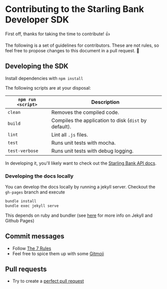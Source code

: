 # Contributing to the Starling Bank Developer SDK

First off, thanks for taking the time to contribute! 👍

The following is a set of guidelines for contributors. These are not rules, so feel free to propose changes to this document in a pull request. 📝

## Developing the SDK

Install dependencies with `npm install`

The following scripts are at your disposal:

| `npm run <script>` | Description                                           |
|--------------------|-------------------------------------------------------|
| `clean`            | Removes the compiled code.                            |
| `build`            | Compiles the application to disk (`dist` by default). |
| `lint`             | Lint all `.js` files.                                 |
| `test`             | Runs unit tests with mocha.                           |
| `test-verbose`     | Runs unit tests with debug logging.                   |

In developing it, you'll likely want to check out the [Starling Bank API docs](https://developer.starlingbank.com/docs).

### Developing the docs locally

You can develop the docs locally by running a jekyll server. Checkout the `gh-pages` branch and execute

```bash
bundle install
bundle exec jekyll serve
```

This depends on ruby and bundler (see [here](https://help.github.com/articles/setting-up-your-github-pages-site-locally-with-jekyll) for more info on Jekyll and Github Pages)

## Commit messages

- Follow [The 7 Rules](https://chris.beams.io/posts/git-commit/#seven-rules)
- Feel free to spice them up with some [Gitmoji](https://gitmoji.carloscuesta.me/)

## Pull requests

- Try to create a [perfect pull request](https://opensource.com/article/18/6/anatomy-perfect-pull-request)
